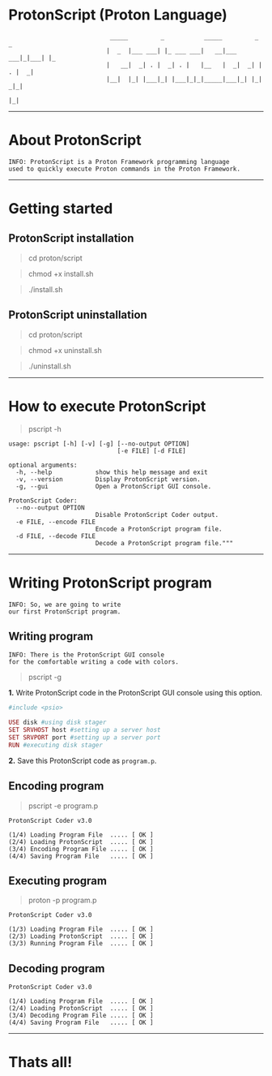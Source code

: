 # ProtonScript (Proton Language)

                                _____         _           _____         _     _   
                               |  _  |___ ___| |_ ___ ___|   __|___ ___|_|___| |_ 
                               |   __|  _| . |  _| . |   |__   |  _|  _| | . |  _|
                               |__|  |_| |___|_| |___|_|_|_____|___|_| |_|  _|_|  
                                                                         |_|  
***

# About ProtonScript

    INFO: ProtonScript is a Proton Framework programming language
    used to quickly execute Proton commands in the Proton Framework.
   
***

# Getting started

## ProtonScript installation

> cd proton/script

> chmod +x install.sh

> ./install.sh

## ProtonScript uninstallation

> cd proton/script

> chmod +x uninstall.sh

> ./uninstall.sh

***

# How to execute ProtonScript

> pscript -h

```
usage: pscript [-h] [-v] [-g] [--no-output OPTION] 
                              [-e FILE] [-d FILE]

optional arguments:
  -h, --help            show this help message and exit
  -v, --version         Display ProtonScript version.
  -g, --gui             Open a ProtonScript GUI console.

ProtonScript Coder:
  --no--output OPTION   
                        Disable ProtonScript Coder output.
  -e FILE, --encode FILE
                        Encode a ProtonScript program file.
  -d FILE, --decode FILE 
                        Decode a ProtonScript program file."""
```

***

# Writing ProtonScript program

    INFO: So, we are going to write 
    our first ProtonScript program.

## Writing program

    INFO: There is the ProtonScript GUI console 
    for the comfortable writing a code with colors.
    
> pscript -g

**1.** Write ProtonScript code in the ProtonScript GUI console using this option.

```ruby
#include <psio>

USE disk #using disk stager
SET SRVHOST host #setting up a server host
SET SRVPORT port #setting up a server port
RUN #executing disk stager
```

**2.** Save this ProtonScript code as `program.p`.

## Encoding program

> pscript -e program.p

```
ProtonScript Coder v3.0

(1/4) Loading Program File  ..... [ OK ]
(2/4) Loading ProtonScript  ..... [ OK ]
(3/4) Encoding Program File ..... [ OK ]
(4/4) Saving Program File   ..... [ OK ]

```

## Executing program

> proton -p program.p

```
ProtonScript Coder v3.0

(1/3) Loading Program File  ..... [ OK ]
(2/3) Loading ProtonScript  ..... [ OK ]
(3/3) Running Program File  ..... [ OK ]

```

## Decoding program

```
ProtonScript Coder v3.0

(1/4) Loading Program File  ..... [ OK ]
(2/4) Loading ProtonScript  ..... [ OK ]
(3/4) Decoding Program File ..... [ OK ]
(4/4) Saving Program File   ..... [ OK ]
```

***
    
# Thats all!

